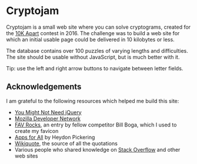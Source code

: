 # Cryptojam

Cryptojam is a small web site where you can solve cryptograms, created for the [10K Apart](https://a-k-apart.com/) contest in 2016.  The challenge was to build a web site for which an initial usable page could be delivered in 10 kilobytes or less.

The database contains over 100 puzzles of varying lengths and difficulties.  The site should be usable without JavaScript, but is much better with it.

Tip: use the left and right arrow buttons to navigate between letter fields.

## Acknowledgements

I am grateful to the following resources which helped me build this site:

* [You Might Not Need jQuery](http://youmightnotneedjquery.com/)
* [Mozilla Developer Network](https://developer.mozilla.org/)
* [FAV Rocks](https://a-k-apart.com/gallery/FAV-Rocks), an entry by fellow competitor Bill Boga, which I used to create my favicon
* [Apps for All](https://shop.smashingmagazine.com/products/apps-for-all) by Heydon Pickering
* [Wikiquote](https://en.wikiquote.org/wiki/Main_Page), the source of all the quotations
* Various people who shared knowledge on [Stack Overflow](http://stackoverflow.com/) and other web sites